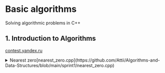# **Basic algorithms**
Solving algorithmic problems in C++

## 1. Introduction to Algorithms 
[contest.yandex.ru](https://contest.yandex.ru/contest/22449/problems/)
<details>
  <summary>Nearest zero[nearest_zero.cpp](https://github.com/Attii/Algorithms-and-Data-Structures/blob/main/sprint1/nearest_zero.cpp)</summary>
  <br>
  ### Task
  Timofey is looking for a place to build a house. The street where he wants to live has a length of \( n \), meaning it consists of \( n \) identical consecutive plots. Each plot is either empty or already has a house built on it.

Sociable Timofey does not want to live far from other people on this street. Therefore, it is important for him to know the distance from each plot to the nearest empty plot. If the plot is empty, this distance will be zero — the distance to itself.

Help Timofey calculate these distances. For this, you have a map of the street. Houses in Timofey's city were numbered in the order they were built, so their numbers on the map are unordered. Empty plots are marked with zeros.

### Input Format
The first line contains the length of the street — \( n \) (1 ≤ \( n \) ≤ \( 10^6 \)). The next line contains \( n \) non-negative integers — house numbers and designations of empty plots on the map (zeros). It is guaranteed that there is at least one zero in the sequence. House numbers (positive integers) are unique and do not exceed \( 10^9 \).

### Output Format
For each of the plots, output the distance to the nearest zero. Print the numbers in one line, separated by spaces.

### Example 1
**Input**
```
5
0 1 4 9 0
```
**Output**
```
0 1 2 1 0
```

### Example 2
**Input**
```
6
0 7 9 4 8 20
```
**Output**
```
0 1 2 3 4 5
```
</details>
